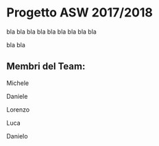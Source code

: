 # Progetto ASW 2017/2018
                    
bla bla bla
bla bla bla
bla bla bla

bla bla


## Membri del Team:

Michele

Daniele

Lorenzo

Luca

Danielo

